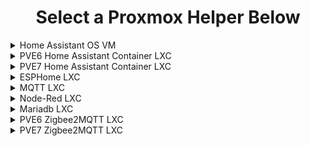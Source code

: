 <h1 align="center" id="heading"> Select a Proxmox Helper Below </h1>
</details>

<details>
<summary>Home Assistant OS VM</summary>
 
<h1 align="center" id="heading"> Proxmox VM with Home Assistant OS </h1>

To create a new Proxmox VM with the latest version of Home Assistant OS, run the following from Proxmox web shell

```
bash -c "$(wget -qLO - https://raw.githubusercontent.com/tteck/Proxmox/main/haos_vm.sh)"
```
### <h3 align="center" id="heading">:zap: Default Settings:  4GB RAM - 32GB Storage - 2vCPU :zap:</h3>
 
After the script completes, If you're dissatisfied with the default settings, click on the VM, then on the **_Hardware_** tab and change the **_Memory_** and **_Processors_** settings to what you desire. Once all changes have been made, **_Start_** the VM.

 
</details>

</details>


<details>
<summary>PVE6 Home Assistant Container LXC</summary>

<h1 align="center" id="heading"> Proxmox 6 Home Assistant LXC Container </h1>

To create a new Proxmox 6 Home Assistant Container, run the following from Proxmox web shell.

```
bash -c "$(wget -qLO - https://raw.githubusercontent.com/tteck/Proxmox/main/pve6_ha_container.sh)"
```
<h3 align="center" id="heading">:zap: Default Settings:  4GB RAM - 32GB Storage - 2vCPU :zap:</h3>
 
After the script completes, If you're dissatisfied with the default settings, click on the LXC, then on the **_Resources_** tab and change the **_Memory_** and **_Cores_** settings to what you desire. Changes are immediate.

For Home Assistant interface http:// (LXC IP) :8123

For Portainer interface http:// (LXC IP) :9000

Path to HA configuration.yaml
```
/var/lib/docker/volumes/hass_config/_data
 ```

</details>

</details>


<details>
<summary>PVE7 Home Assistant Container LXC</summary>

<h1 align="center" id="heading"> Proxmox 7 Home Assistant LXC Container </h1>

To create a new Proxmox 7 Home Assistant Container, run the following from Proxmox web shell.

```
bash -c "$(wget -qLO - https://raw.githubusercontent.com/tteck/Proxmox/main/pve7_ha_container.sh)"
```
 
<h3 align="center" id="heading">:zap: Default Settings:  4GB RAM - 32GB Storage - 2vCPU :zap:</h3>
 
After the script completes, If you're dissatisfied with the default settings, click on the LXC, then on the **_Resources_** tab and change the **_Memory_** and **_Cores_** settings to what you desire. Changes are immediate.

For Home Assistant interface http:// (LXC IP) :8123

For Portainer interface http:// (LXC IP) :9000

Path to HA configuration.yaml
```
/var/lib/docker/volumes/hass_config/_data
 ```
 
</details>

</details>


<details>
<summary>ESPHome LXC</summary>

<h1 align="center" id="heading"> Proxmox ESPHome LXC Container </h1>

To create a new Proxmox ESPHome LXC Container, run the following from Proxmox web shell.

```
bash -c "$(wget -qLO - https://raw.githubusercontent.com/tteck/Proxmox/main/esphome_container.sh)"
```

 
</details>


</details>


<details>
<summary>MQTT LXC</summary>

<h1 align="center" id="heading"> Proxmox MQTT LXC Container </h1>

To create a new Proxmox MQTT LXC Container, run the following in the Proxmox web shell.

```
bash -c "$(wget -qLO - https://raw.githubusercontent.com/tteck/Proxmox/main/mqtt_container.sh)"
```
<h3 align="center" id="heading">:zap: Default Settings:  512MiB RAM - 2GB Storage - 1vCPU :zap:</h3>
 
### The commands below are entered through the newly created mqtt lxc console.
Mosquitto comes with a password file generating utility called mosquitto_passwd.
```
sudo mosquitto_passwd -c /etc/mosquitto/passwd <usr>
```
Password: < password >

Create a configuration file for Mosquitto pointing to the password file we have just created.
```
sudo nano /etc/mosquitto/conf.d/default.conf
```
This will open an empty file. Paste the following into it.
```
allow_anonymous false
password_file /etc/mosquitto/passwd
```
Save and exit the text editor with "Ctrl+O", "Enter" and "Ctrl+X".

Now restart Mosquitto server.
```
sudo systemctl restart mosquitto
```

 
</details>


</details>


<details>
<summary>Node-Red LXC</summary>

<h1 align="center" id="heading"> Proxmox Node-Red LXC Container </h1>

To create a new Proxmox Node-RED LXC Container, run the following in the Proxmox web shell.

```
bash -c "$(wget -qLO - https://raw.githubusercontent.com/tteck/Proxmox/main/node-red_container.sh)"
```

 
</details>

 </details>


<details>
<summary>Mariadb LXC</summary>

<h1 align="center" id="heading"> Proxmox Mariadb LXC Container </h1>

To create a new Proxmox Mariadb LXC Container, run the following in the Proxmox web shell.

```
bash -c "$(wget -qLO - https://raw.githubusercontent.com/tteck/Proxmox/main/mariadb_container.sh)"
```
To enable MariaDB to listen to remote connections, you need to edit your defaults file. To do this, open the console in your MariaDB lxc:
```
nano /etc/mysql/mariadb.conf.d/50-server.cnf
```
Un-comment port, and comment skip-networking and bind-address. (match below)
```user                    = mysql
pid-file                = /run/mysqld/mysqld.pid
socket                  = /run/mysqld/mysqld.sock
port                    = 3306
basedir                 = /usr
datadir                 = /var/lib/mysql
tmpdir                  = /tmp
lc-messages-dir         = /usr/share/mysql
# skip-external-locking
# skip-networking
# Instead of skip-networking the default is now to listen only on
# localhost which is more compatible and is not less secure.
# bind-address            = 127.0.0.1
```

For new MariaDB installations, the next step is to run the included security script. This script changes some of the less secure default options. We will use it to block remote root logins and to remove unused database users.

Run the security script:
```
sudo mysql_secure_installation
```
This will take you through a series of prompts where you can make some changes to your MariaDB installation’s security options. The first prompt will ask you to enter the current database root password. Since we have not set one up yet, press ENTER to indicate “none”.

The next prompt asks you whether you’d like to set up a database root password. Type N and then press ENTER. In Debian, the root account for MariaDB is tied closely to automated system maintenance, so we should not change the configured authentication methods for that account. Doing so would make it possible for a package update to break the database system by removing access to the administrative account. Later, we will cover how to optionally set up an additional administrative account for password access if socket authentication is not appropriate for your use case.

From there, you can press Y and then ENTER to accept the defaults for all the subsequent questions. This will remove some anonymous users and the test database, disable remote root logins, and load these new rules so that MariaDB immediately respects the changes you have made.


The root MariaDB user is set to authenticate using the unix_socket plugin by default rather than with a password. This allows for some greater security and usability in many cases, but it can also complicate things when you need to allow an external program (e.g., phpMyAdmin) administrative rights.

Because the server uses the root account for tasks like log rotation and starting and stopping the server, it is best not to change the root account’s authentication details. Changing credentials in the /etc/mysql/debian.cnf configuration file may work initially, but package updates could potentially overwrite those changes. Instead of modifying the root account, the package maintainers recommend creating a separate administrative account for password-based access.

To do so, we will create a new account called admin with the same capabilities as the root account, but configured for password authentication. 
```
sudo mysql
``` 
Prompt will change to ```MariaDB [(none)]>```

Now, we will create the user admin with root privileges and password-based access that can connect from anywhere on my local area network (LAN), which has addresses in the subnet 192.168.100.0/24. This is an improvement because opening a MariaDB server up to the Internet and granting access to all hosts is bad practice.. Change the username, password and subnet to match your preferences:
```
GRANT ALL ON *.* TO 'admin'@'192.168.100.%' IDENTIFIED BY 'password' WITH GRANT OPTION;
```
Flush the privileges to ensure that they are saved and available in the current session:
```
FLUSH PRIVILEGES;
```
Following this, exit the MariaDB shell:
```
exit
```
Log in as the new database user you just created:
```
mysql -u admin -p
```
Create a new database:
```
CREATE DATABASE homeassistant;
```
Checking status.
```
sudo systemctl status mariadb
``` 
Change your recorder: db_url: in the HA configuration.yaml ```mysql://admin:password@192.168.100.lxc-ip:3306/homeassistant?charset=utf8mb4```

 
</details>

</details>


<details>
<summary>PVE6 Zigbee2MQTT LXC</summary>

<h1 align="center" id="heading"> Proxmox PVE6 Zigbee2MQTT LXC Container </h1>

To create a new Proxmox 6 [Zigbee2MQTT](https://www.zigbee2mqtt.io/) LXC Container, run the following from Proxmox web shell.

```
bash -c "$(wget -qLO - https://raw.githubusercontent.com/tteck/Proxmox/main/pve6_zigbee2mqtt_container.sh)"
```

Determine the location of your adapter (Run in the zigbee2mqtt console)
```
ls -l /dev/serial/by-id
```
Example Output: ```lrwxrwxrwx 1 root root 13 Jun 19 17:30 usb-1a86_USB_Serial-if00-port0 -> ../../ttyUSB0```

:warning: **Before you can start Zigbee2MQTT you need to edit the [configuration.yaml](https://www.zigbee2mqtt.io/information/configuration.html)**
```
nano /opt/zigbee2mqtt/data/configuration.yaml
```

Example:
```
frontend:
  port: 9442
homeassistant: true
permit_join: false
mqtt:
  base_topic: zigbee2mqtt
  server: 'mqtt://192.168.86.224:1883'
  user: usr
  password: pwd
  keepalive: 60
  reject_unauthorized: true
  version: 4
serial:
  port: /dev/serial/by-id/usb-1a86_USB_Serial-if00-port0
advanced:
  pan_id: GENERATE
  network_key: GENERATE
  channel: 20
  ```
Zigbee2mqtt can be started after completing the configuration by running
```
sudo systemctl start zigbee2mqtt
```
 
</details>

</details>


<details>
<summary>PVE7 Zigbee2MQTT LXC</summary>

<h1 align="center" id="heading"> Proxmox PVE7 Zigbee2MQTT LXC Container </h1>

To create a new Proxmox 7 [Zigbee2MQTT](https://www.zigbee2mqtt.io/) LXC Container, run the following from Proxmox web shell.

```
bash -c "$(wget -qLO - https://raw.githubusercontent.com/tteck/Proxmox/main/pve7_zigbee2mqtt_container.sh)"
```

Determine the location of your adapter (Run in the zigbee2mqtt console)
```
ls -l /dev/serial/by-id
```
Example Output: ```lrwxrwxrwx 1 root root 13 Jun 19 17:30 usb-1a86_USB_Serial-if00-port0 -> ../../ttyUSB0```

:warning: **Before you can start Zigbee2MQTT you need to edit the [configuration.yaml](https://www.zigbee2mqtt.io/information/configuration.html)**
```
nano /opt/zigbee2mqtt/data/configuration.yaml
```

Example:
```
frontend:
  port: 9442
homeassistant: true
permit_join: false
mqtt:
  base_topic: zigbee2mqtt
  server: 'mqtt://192.168.86.224:1883'
  user: usr
  password: pwd
  keepalive: 60
  reject_unauthorized: true
  version: 4
serial:
  port: /dev/serial/by-id/usb-1a86_USB_Serial-if00-port0
advanced:
  pan_id: GENERATE
  network_key: GENERATE
  channel: 20
  ```
Zigbee2mqtt can be started after completing the configuration by running
```
sudo systemctl start zigbee2mqtt
```
 
</details>
